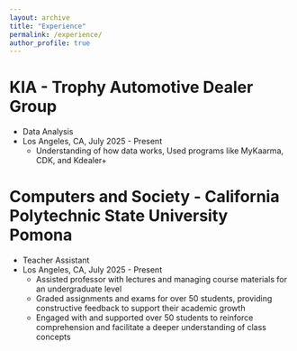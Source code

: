 ```yaml
---
layout: archive
title: "Experience"
permalink: /experience/
author_profile: true
---
```


KIA - Trophy Automotive Dealer Group
======
* Data Analysis  
* Los Angeles, CA, July 2025 - Present
    * Understanding of how data works, Used programs like MyKaarma, CDK, and Kdealer+

Computers and Society - California Polytechnic State University Pomona
======
* Teacher Assistant
* Los Angeles, CA, July 2025 - Present
    * Assisted professor with lectures and managing course materials for an undergraduate level
    * Graded assignments and exams for over 50 students, providing constructive feedback to support their academic growth
    * Engaged with and supported over 50 students to reinforce comprehension and facilitate a deeper understanding of class concepts